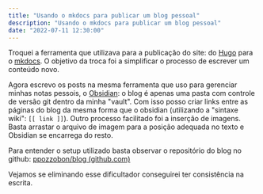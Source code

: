 ```yaml
---
title: "Usando o mkdocs para publicar um blog pessoal"
description: "Usando o mkdocs para publicar um blog pessoal"
date: "2022-07-11 12:30:00"
---
```


Troquei a ferramenta que utilizava para a publicação do site: do [Hugo](https://gohugo.io/) para o [mkdocs](https://www.mkdocs.org/). O objetivo da troca foi a simplificar o processo de escrever um conteúdo novo.

Agora escrevo os posts na mesma ferramenta que uso para gerenciar minhas notas pessois, o [Obsidian]([Obsidian](https://obsidian.md/)): o blog é apenas uma pasta com controle de versão git dentro da minha "vault". Com isso posso criar links entre as páginas do blog da mesma forma que o obsidian (utilizando a "sintaxe wiki": `[[ link ]]`). Outro processo facilitado foi a inserção de imagens. Basta arrastar o arquivo de imagem para a posição adequada no texto e Obsidian se encarrega do resto.

Para entender o setup utilizado basta observar o repositório do blog no github: [ppozzobon/blog (github.com)](https://github.com/ppozzobon/blog)

Vejamos se eliminando esse dificultador conseguirei ter consistência na escrita.